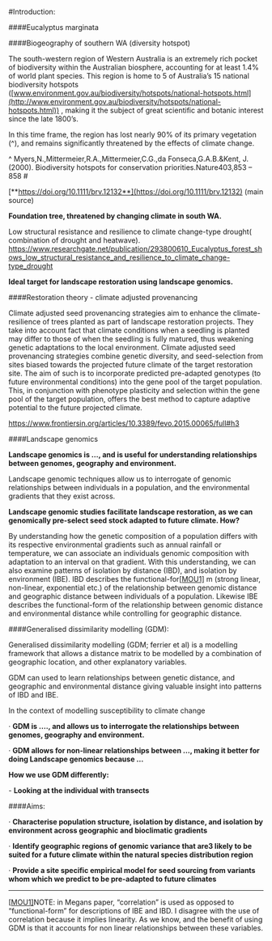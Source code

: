 #Introduction:

####Eucalyptus marginata



####Biogeography of southern WA (diversity hotspot)

The south-western region of Western Australia is an extremely rich pocket of biodiversity within the Australian biosphere, accounting for at least 1.4% of world plant species. This region is home to 5 of Australia’s 15 national biodiversity hotspots  ([www.environment.gov.au/biodiversity/hotspots/national-hotspots.html](http://www.environment.gov.au/biodiversity/hotspots/national-hotspots.html)) , making it the subject of great scientific and botanic interest since the late 1800’s. 

In this time frame, the region has lost nearly 90% of its primary vegetation (^), and remains significantly threatened by the effects of climate change. 

 ^  Myers,N.,Mittermeier,R.A.,Mittermeier,C.G.,da  Fonseca,G.A.B.&Kent,  J.  (2000).  Biodiversity  hotspots  for       conservation  priorities.Nature403,853 – 858 #

[**https://doi.org/10.1111/brv.12132**](https://doi.org/10.1111/brv.12132) (main source)

 **Foundation tree, threatened by changing climate in south WA.** 

Low structural resistance and resilience to climate change-type drought( combination of drought and heatwave). https://www.researchgate.net/publication/293800610_Eucalyptus_forest_shows_low_structural_resistance_and_resilience_to_climate_change-type_drought

**Ideal target for landscape restoration using landscape genomics.**



####Restoration theory - climate adjusted provenancing

Climate adjusted seed provenancing strategies aim to enhance the climate-resilience of trees planted as part of landscape restoration projects. They take into account fact that climate conditions when a seedling is planted may differ to those of when the seedling is fully matured, thus weakening genetic adaptations to the local environment. Climate adjusted seed provenancing strategies combine genetic diversity, and seed-selection from sites biased towards the projected future climate of the target restoration site. The aim of such is to incorporate predicted pre-adapted genotypes (to future environmental conditions) into the gene pool of the target population. This, in conjunction with phenotype plasticity and selection within the gene pool of the target population, offers the best method to capture adaptive potential to the future projected climate.

https://www.frontiersin.org/articles/10.3389/fevo.2015.00065/full#h3



####Landscape genomics

**Landscape genomics is …, and is useful for understanding relationships between genomes, geography and environment.** 

 Landscape genomic techniques allow us to interrogate of genomic relationships between individuals in a population, and the environmental gradients that they exist across. 

**Landscape genomic studies facilitate landscape restoration, as we can genomically pre-select seed stock adapted to future climate.  How?**

By understanding how the genetic composition of a population differs with its respective environmental gradients such as annual rainfall or temperature, we can associate an individuals genomic composition with adaptation to an interval on that gradient. With this understanding, we can also examine patterns of isolation by distance (IBD), and isolation by environment (IBE). IBD describes the functional-for[[MOU1\]](#_msocom_1) m (strong linear, non-linear, exponential etc.) of the relationship between genomic distance and geographic distance between individuals of a population. Likewise IBE describes the functional-form of the relationship between genomic distance and environmental distance while controlling for geographic distance.

 

####Generalised dissimilarity modelling (GDM):

Generalised dissimilarity modelling (GDM; ferrier et al) is a modelling framework that allows a distance matrix to be modelled by a combination of geographic location, and other explanatory variables. 

 GDM can used to learn relationships between genetic distance, and geographic and environmental distance giving valuable insight into patterns of IBD and IBE. 

 In the context of modelling susceptibility to climate change

·      **GDM is …., and allows us to interrogate the relationships between genomes, geography and environment.**

·      **GDM allows for non-linear relationships between …,  making it better for doing Landscape genomics because …**

**How we use GDM differently:**

\-       **Looking at the individual with transects**



####Aims:

·      **Characterise population structure, isolation by distance, and isolation by environment across geographic and bioclimatic gradients**

·      **Identify geographic regions of genomic variance that are3 likely to be suited for a future climate within the natural species distribution region**

·      **Provide a site specific empirical model for seed sourcing from variants whom which we predict to be pre-adapted to future climates**

 

------



 [[MOU1\]](#_msoanchor_1)NOTE: in Megans paper, “correlation” is used as opposed to “functional-form” for descriptions of IBE and IBD. I disagree with the use of correlation because it implies linearity. As we know, and the benefit of using GDM is that it accounts for non linear relationships between these variables.  

 

